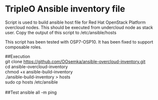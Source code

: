 # TripleO Ansible inventory file

Script is used to build ansible host file for Red Hat OpenStack Platform overcloud nodes. This should be executed from undercloud node as stack user. Copy the output of this script to /etc/ansible/hosts

This script has been tested with OSP7-OSP10. It has been fixed to support composable roles.

##Execution<br>
git clone https://github.com/OOsemka/ansible-overcloud-inventory.git <br>
cd ansible-overcloud-inventory<br>
chmod +x ansible-build-inventory<br>
./ansible-build-inventory > hosts<br>
sudo cp hosts /etc/ansible<br>
<br>
##Test
ansible all -m ping
